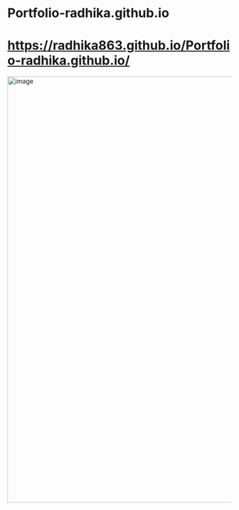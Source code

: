 # Portfolio-radhika.github.io

# https://radhika863.github.io/Portfolio-radhika.github.io/

<img width="960" alt="image" src="https://user-images.githubusercontent.com/77751265/187141841-d822e25c-ea42-4303-9f4b-d71aee204370.png">
